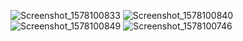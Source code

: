 ![Screenshot_1578100833](https://user-images.githubusercontent.com/44028234/72074230-1c02b480-3324-11ea-9f23-ea2058c248fb.png)
![Screenshot_1578100840](https://user-images.githubusercontent.com/44028234/72074231-1c02b480-3324-11ea-865e-553feda1ec26.png)
![Screenshot_1578100849](https://user-images.githubusercontent.com/44028234/72074232-1c9b4b00-3324-11ea-822c-7a8171a74880.png)
![Screenshot_1578100746](https://user-images.githubusercontent.com/44028234/72074234-1c9b4b00-3324-11ea-8063-05028d277220.png)







